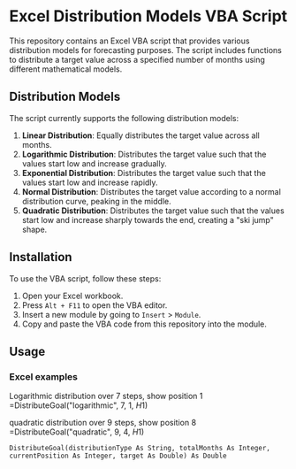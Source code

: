 # Excel Distribution Models VBA Script

This repository contains an Excel VBA script that provides various distribution models for forecasting purposes. The script includes functions to distribute a target value across a specified number of months using different mathematical models.

## Distribution Models

The script currently supports the following distribution models:

1. **Linear Distribution**: Equally distributes the target value across all months.
2. **Logarithmic Distribution**: Distributes the target value such that the values start low and increase gradually.
3. **Exponential Distribution**: Distributes the target value such that the values start low and increase rapidly.
4. **Normal Distribution**: Distributes the target value according to a normal distribution curve, peaking in the middle.
5. **Quadratic Distribution**: Distributes the target value such that the values start low and increase sharply towards the end, creating a "ski jump" shape.

## Installation

To use the VBA script, follow these steps:

1. Open your Excel workbook.
2. Press `Alt + F11` to open the VBA editor.
3. Insert a new module by going to `Insert` > `Module`.
4. Copy and paste the VBA code from this repository into the module.

## Usage

### Excel examples

Logarithmic distribution over 7 steps, show position 1
=DistributeGoal("logarithmic", 7, 1, $H$1)

quadratic distribution over 9 steps, show position 8
=DistributeGoal("quadratic", 9, 4, $H$1)

```vba
DistributeGoal(distributionType As String, totalMonths As Integer, currentPosition As Integer, target As Double) As Double
